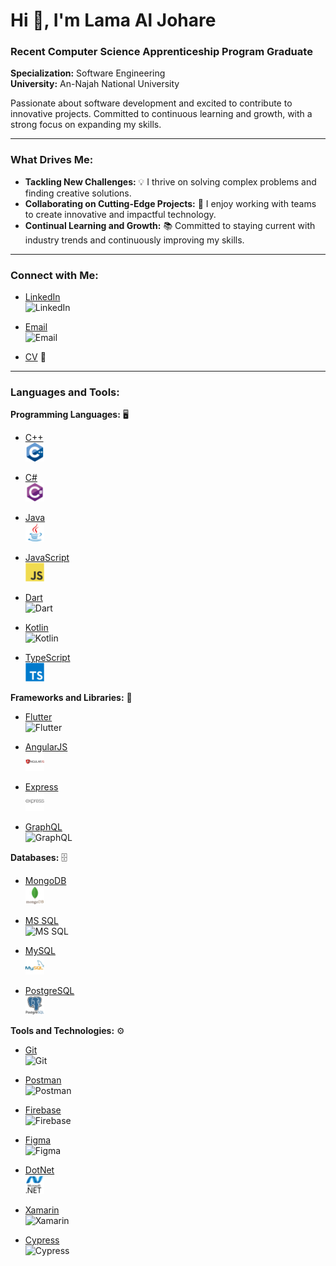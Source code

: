 # Hi 👋, I'm Lama Al Johare

### Recent Computer Science Apprenticeship Program Graduate
**Specialization:** Software Engineering  
**University:** An-Najah National University

Passionate about software development and excited to contribute to innovative projects. Committed to continuous learning and growth, with a strong focus on expanding my skills.

---

### What Drives Me:
- **Tackling New Challenges:** 💡 I thrive on solving complex problems and finding creative solutions.
- **Collaborating on Cutting-Edge Projects:** 🤝 I enjoy working with teams to create innovative and impactful technology.
- **Continual Learning and Growth:** 📚 Committed to staying current with industry trends and continuously improving my skills.

---

### Connect with Me:
- [LinkedIn](https://linkedin.com/in/lma-al-johare)  
  <img src="https://raw.githubusercontent.com/rahuldkjain/github-profile-readme-generator/master/src/images/icons/Social/linked-in-alt.svg" alt="LinkedIn" width="25" height="25"/>
  
- [Email](mailto:lmaaljohare@gmail.com)  
  <img src="https://www.telegraph.co.uk/content/dam/technology/2015/12/11/gmail-envelope_trans_NvBQzQNjv4BqqVzuuqpFlyLIwiB6NTmJwfSVWeZ_vEN7c6bHu2jJnT8.jpg?imwidth=680" alt="Email" width="25" height="25"/>
  
- [CV](https://docs.google.com/document/d/1kiJuWvkAvET5Xrr7zYhI4P44RJ_DvPLgaf8kfnESo2k/edit?usp=sharing) 📄

---

### Languages and Tools:

**Programming Languages:** 🖥️  
- [C++](https://www.cplusplus.com/)  
  <img src="https://raw.githubusercontent.com/devicons/devicon/master/icons/cplusplus/cplusplus-original.svg" alt="C++" width="30" height="30"/>

- [C#](https://www.w3schools.com/cs/)  
  <img src="https://raw.githubusercontent.com/devicons/devicon/master/icons/csharp/csharp-original.svg" alt="C#" width="30" height="30"/>

- [Java](https://www.java.com)  
  <img src="https://raw.githubusercontent.com/devicons/devicon/master/icons/java/java-original.svg" alt="Java" width="30" height="30"/>

- [JavaScript](https://developer.mozilla.org/en-US/docs/Web/JavaScript)  
  <img src="https://raw.githubusercontent.com/devicons/devicon/master/icons/javascript/javascript-original.svg" alt="JavaScript" width="30" height="30"/>

- [Dart](https://dart.dev)  
  <img src="https://www.vectorlogo.zone/logos/dartlang/dartlang-icon.svg" alt="Dart" width="30" height="30"/>

- [Kotlin](https://kotlinlang.org)  
  <img src="https://www.vectorlogo.zone/logos/kotlinlang/kotlinlang-icon.svg" alt="Kotlin" width="30" height="30"/>

- [TypeScript](https://www.typescriptlang.org/)  
  <img src="https://raw.githubusercontent.com/devicons/devicon/master/icons/typescript/typescript-original.svg" alt="TypeScript" width="30" height="30"/>

**Frameworks and Libraries:** 🔧  
- [Flutter](https://flutter.dev)  
  <img src="https://www.vectorlogo.zone/logos/flutterio/flutterio-icon.svg" alt="Flutter" width="30" height="30"/>

- [AngularJS](https://angular.io)  
  <img src="https://raw.githubusercontent.com/devicons/devicon/master/icons/angularjs/angularjs-original-wordmark.svg" alt="AngularJS" width="30" height="30"/>

- [Express](https://expressjs.com)  
  <img src="https://raw.githubusercontent.com/devicons/devicon/master/icons/express/express-original-wordmark.svg" alt="Express" width="30" height="30"/>

- [GraphQL](https://graphql.org)  
  <img src="https://www.vectorlogo.zone/logos/graphql/graphql-icon.svg" alt="GraphQL" width="30" height="30"/>

**Databases:** 🗄️  
- [MongoDB](https://www.mongodb.com/)  
  <img src="https://raw.githubusercontent.com/devicons/devicon/master/icons/mongodb/mongodb-original-wordmark.svg" alt="MongoDB" width="30" height="30"/>

- [MS SQL](https://www.microsoft.com/en-us/sql-server)  
  <img src="https://www.svgrepo.com/show/303229/microsoft-sql-server-logo.svg" alt="MS SQL" width="30" height="30"/>

- [MySQL](https://www.mysql.com/)  
  <img src="https://raw.githubusercontent.com/devicons/devicon/master/icons/mysql/mysql-original-wordmark.svg" alt="MySQL" width="30" height="30"/>

- [PostgreSQL](https://www.postgresql.org)  
  <img src="https://raw.githubusercontent.com/devicons/devicon/master/icons/postgresql/postgresql-original-wordmark.svg" alt="PostgreSQL" width="30" height="30"/>

**Tools and Technologies:** ⚙️  
- [Git](https://git-scm.com/)  
  <img src="https://www.vectorlogo.zone/logos/git-scm/git-scm-icon.svg" alt="Git" width="30" height="30"/>

- [Postman](https://www.postman.com)  
  <img src="https://www.vectorlogo.zone/logos/getpostman/getpostman-icon.svg" alt="Postman" width="30" height="30"/>

- [Firebase](https://firebase.google.com/)  
  <img src="https://www.vectorlogo.zone/logos/firebase/firebase-icon.svg" alt="Firebase" width="30" height="30"/>

- [Figma](https://www.figma.com/)  
  <img src="https://www.vectorlogo.zone/logos/figma/figma-icon.svg" alt="Figma" width="30" height="30"/>

- [DotNet](https://dotnet.microsoft.com/)  
  <img src="https://raw.githubusercontent.com/devicons/devicon/master/icons/dot-net/dot-net-original-wordmark.svg" alt="DotNet" width="30" height="30"/>

- [Xamarin](https://dotnet.microsoft.com/apps/xamarin)  
  <img src="https://raw.githubusercontent.com/detain/svg-logos/780f25886640cef088af994181646db2f6b1a3f8/svg/xamarin.svg" alt="Xamarin" width="30" height="30"/>

- [Cypress](https://www.cypress.io)  
  <img src="https://raw.githubusercontent.com/simple-icons/simple-icons/6e46ec1fc23b60c8fd0d2f2ff46db82e16dbd75f/icons/cypress.svg" alt="Cypress" width="30" height="30"/>
